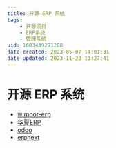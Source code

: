 ```yaml
---
title: 开源 ERP 系统
tags: 
    - 开源项目
    - ERP系统
    - 管理系统
uid: 1683439291208
date created: 2023-05-07 14:01:31
date updated: 2023-11-28 11:27:41
---
```


# 开源 ERP 系统

- [wimoor-erp](https://github.com/wimoor-erp/)
- [华夏ERP](https://github.com/jishenghua/jshERP)
- [odoo](https://github.com/odoo/odoo)
- [erpnext](https://github.com/frappe/erpnext)
